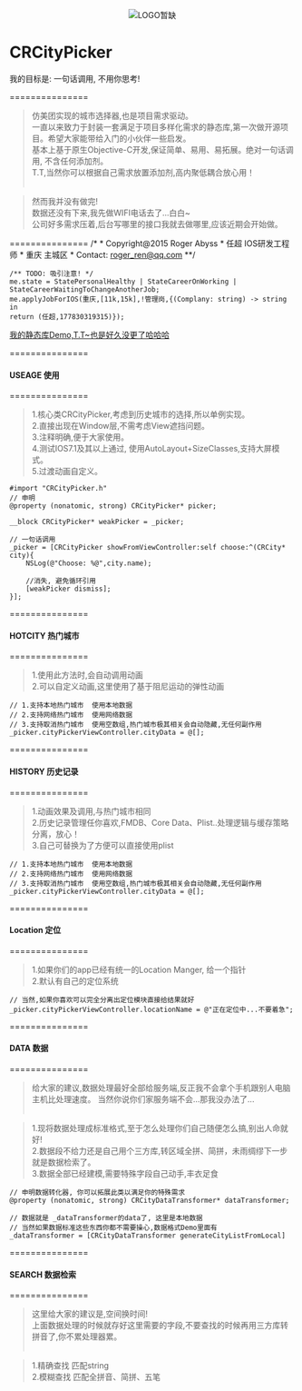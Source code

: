 <p align="center" >
  <img src="" alt="LOGO暂缺" title="LOGO暂缺">
</p>

# CRCityPicker

我的目标是:  一句话调用, 不用你思考!

===============
>仿美团实现的城市选择器,也是项目需求驱动。<br />
>一直以来致力于封装一套满足于项目多样化需求的静态库,第一次做开源项目。希望大家能带给入门的小伙伴一些启发。<br />
>基本上基于原生Objective-C开发,保证简单、易用、易拓展。绝对一句话调用, 不含任何添加剂。<br />
>T.T,当然你可以根据自己需求放置添加剂,高内聚低耦合放心用！<br /><br />

>然而我并没有做完! <br />
>数据还没有下来,我先做WIFI电话去了...白白~<br />
>公司好多需求压着,后台写哪里的接口我就去做哪里,应该近期会开始做。<br />


===============
    /*
    * Copyright@2015 Roger Abyss
    * 任超 IOS研发工程师
    * 重庆 主城区
    * Contact: roger_ren@qq.com
    **/
    
    /** TODO: 吸引注意! */
    me.state = StatePersonalHealthy | StateCareerOnWorking | StateCareerWaitingToChangeAnotherJob;
    me.applyJobForIOS(重庆,[11k,15k],!管理岗,{(Complany: string) -> string in 
    return (任超,177830319315)});
    
 
<a href="https://github.com/RogerAbyss/ZGXL">我的静态库Demo,T.T~也是好久没更了哈哈哈</a>



===============
#### USEAGE 使用

===============
>1.核心类CRCityPicker,考虑到历史城市的选择,所以单例实现。<br />
>2.直接出现在Window层,不需考虑View遮挡问题。<br />
>3.注释明确,便于大家使用。<br />
>4.测试IOS7.1及其以上通过, 使用AutoLayout+SizeClasses,支持大屏模式。<br />
>5.过渡动画自定义。<br />

    #import "CRCityPicker.h"
    // 申明
    @property (nonatomic, strong) CRCityPicker* picker;
    
    __block CRCityPicker* weakPicker = _picker;
    
    // 一句话调用
    _picker = [CRCityPicker showFromViewController:self choose:^(CRCity* city){
        NSLog(@"Choose: %@",city.name);
        
        //消失, 避免循环引用  
        [weakPicker dismiss];
    }];
    






===============
#### HOTCITY 热门城市

===============
>1.使用此方法时,会自动调用动画<br />
>2.可以自定义动画,这里使用了基于阻尼运动的弹性动画<br />

    // 1.支持本地热门城市  使用本地数据
    // 2.支持网络热门城市  使用网络数据
    // 3.支持取消热门城市  使用空数组,热门城市极其相关会自动隐藏,无任何副作用
    _picker.cityPickerViewController.cityData = @[];





===============
#### HISTORY 历史记录

===============
>1.动画效果及调用,与热门城市相同<br />
>2.历史记录管理任你喜欢,FMDB、Core Data、Plist..处理逻辑与缓存策略分离，放心！<br />
>3.自己可替换为了方便可以直接使用plist<br />

    // 1.支持本地热门城市  使用本地数据
    // 2.支持网络热门城市  使用网络数据
    // 3.支持取消热门城市  使用空数组,热门城市极其相关会自动隐藏,无任何副作用
    _picker.cityPickerViewController.cityData = @[];






===============
#### Location 定位

===============
>1.如果你们的app已经有统一的Location Manger, 给一个指针<br />
>2.默认有自己的定位系统<br />

    // 当然,如果你喜欢可以完全分离出定位模块直接给结果就好
    _picker.cityPickerViewController.locationName = @"正在定位中...不要着急";








===============
#### DATA 数据

===============
>给大家的建议,数据处理最好全部给服务端,反正我不会拿个手机跟别人电脑主机比处理速度。
当然你说你们家服务端不会...那我没办法了...<br /><br />

>1.现将数据处理成标准格式,至于怎么处理你们自己随便怎么搞,别出人命就好!<br />
>2.数据段不给力还是自己用个三方库,转区域全拼、简拼，未雨绸缪下一步就是数据检索了。<br />
>3.数据全部已经建模,需要特殊字段自己动手,丰衣足食<br />

    // 申明数据转化器, 你可以拓展此类以满足你的特殊需求
    @property (nonatomic, strong) CRCityDataTransformer* dataTransformer;
  
    // 数据就是 _dataTransformer的data了, 这里是本地数据
    // 当然如果数据标准这些东西你都不需要操心,数据格式Demo里面有
    _dataTransformer = [CRCityDataTransformer generateCityListFromLocal]






===============
#### SEARCH 数据检索

===============
>这里给大家的建议是,空间换时间!<br />
上面数据处理的时候就存好这里需要的字段,不要查找的时候再用三方库转拼音了,你不累处理器累。<br /><br />

>1.精确查找    匹配string<br />
>2.模糊查找    匹配全拼音、简拼、五笔<br />
